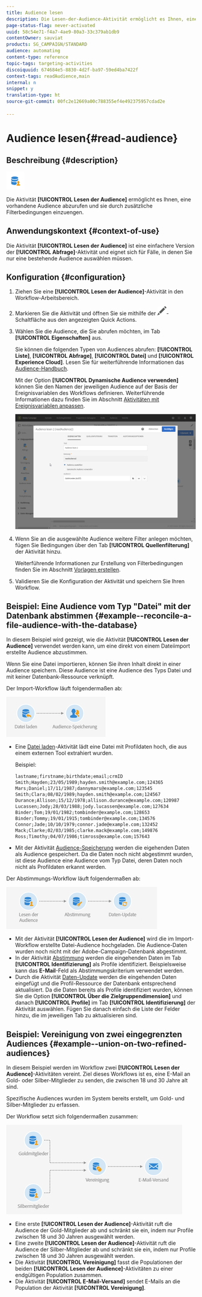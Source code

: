 ```yaml
---
title: Audience lesen
description: Die Lesen-der-Audience-Aktivität ermöglicht es Ihnen, eine vorhandene Audience abzurufen und sie durch zusätzliche Filterbedingungen einzuengen.
page-status-flag: never-activated
uuid: 58c54e71-f4a7-4ae9-80a3-33c379ab1db9
contentOwner: sauviat
products: SG_CAMPAIGN/STANDARD
audience: automating
content-type: reference
topic-tags: targeting-activities
discoiquuid: 674684e5-8830-4d2f-ba97-59ed4ba7422f
context-tags: readAudience,main
internal: n
snippet: y
translation-type: ht
source-git-commit: 00fc2e12669a00c788355ef4e492375957cdad2e

---
```



# Audience lesen{#read-audience}

## Beschreibung {#description}

![](assets/prefill.png)

Die Aktivität **[!UICONTROL Lesen der Audience]** ermöglicht es Ihnen, eine vorhandene Audience abzurufen und sie durch zusätzliche Filterbedingungen einzuengen.

## Anwendungskontext {#context-of-use}

Die Aktivität **[!UICONTROL Lesen der Audience]** ist eine einfachere Version der **[!UICONTROL Abfrage]**-Aktivität und eignet sich für Fälle, in denen Sie nur eine bestehende Audience auswählen müssen.

## Konfiguration {#configuration}

1. Ziehen Sie eine **[!UICONTROL Lesen der Audience]**-Aktivität in den Workflow-Arbeitsbereich.
1. Markieren Sie die Aktivität und öffnen Sie sie mithilfe der ![](assets/edit_darkgrey-24px.png)-Schaltfläche aus den angezeigten Quick Actions.
1. Wählen Sie die Audience, die Sie abrufen möchten, im Tab **[!UICONTROL Eigenschaften]** aus.

   Sie können die folgenden Typen von Audiences abrufen: **[!UICONTROL Liste]**, **[!UICONTROL Abfrage]**, **[!UICONTROL Datei]** und **[!UICONTROL Experience Cloud]**. Lesen Sie für weiterführende Informationen das [Audience-Handbuch](../../audiences/using/about-audiences.md).

   Mit der Option **[!UICONTROL Dynamische Audience verwenden]** können Sie den Namen der jeweiligen Audience auf der Basis der Ereignisvariablen des Workflows definieren. Weiterführende Informationen dazu finden Sie im Abschnitt [Aktivitäten mit Ereignisvariablen anpassen](../../automating/using/calling-a-workflow-with-external-parameters.md#customizing-activities-with-events-variables).

   ![](assets/readaudience_activity1.png)

1. Wenn Sie an die ausgewählte Audience weitere Filter anlegen möchten, fügen Sie Bedingungen über den Tab **[!UICONTROL Quellenfilterung]** der Aktivität hinzu.

   Weiterführende Informationen zur Erstellung von Filterbedingungen finden Sie im Abschnitt [Vorlagen erstellen](../../automating/using/editing-queries.md#creating-queries).

1. Validieren Sie die Konfiguration der Aktivität und speichern Sie Ihren Workflow.

## Beispiel: Eine Audience vom Typ "Datei" mit der Datenbank abstimmen {#example--reconcile-a-file-audience-with-the-database}

In diesem Beispiel wird gezeigt, wie die Aktivität **[!UICONTROL Lesen der Audience]** verwendet werden kann, um eine direkt von einem Dateiimport erstellte Audience abzustimmen.

Wenn Sie eine Datei importieren, können Sie ihren Inhalt direkt in einer Audience speichern. Diese Audience ist eine Audience des Typs Datei und mit keiner Datenbank-Ressource verknüpft.

Der Import-Workflow läuft folgendermaßen ab:

![](assets/readaudience_activity_example3.png)

* Eine [Datei laden](../../automating/using/load-file.md)-Aktivität lädt eine Datei mit Profildaten hoch, die aus einem externen Tool extrahiert wurden.

   Beispiel:

   ```
   lastname;firstname;birthdate;email;crmID
   Smith;Hayden;23/05/1989;hayden.smith@example.com;124365
   Mars;Daniel;17/11/1987;dannymars@example.com;123545
   Smith;Clara;08/02/1989;hayden.smith@example.com;124567
   Durance;Allison;15/12/1978;allison.durance@example.com;120987
   Lucassen;Jody;28/03/1988;jody.lucassen@example.com;127634
   Binder;Tom;19/01/1982;tombinder@example.com;128653
   Binder;Tommy;19/01/1915;tombinder@example.com;134576
   Connor;Jade;10/10/1979;connor.jade@example.com;132452
   Mack;Clarke;02/03/1985;clarke.mack@example.com;149876
   Ross;Timothy;04/07/1986;timross@example.com;157643
   ```

* Mit der Aktivität [Audience-Speicherung](../../automating/using/save-audience.md) werden die eigehenden Daten als Audience gespeichert. Da die Daten noch nicht abgestimmt wurden, ist diese Audience eine Audience vom Typ Datei, deren Daten noch nicht als Profildaten erkannt werden.

Der Abstimmungs-Workflow läuft folgendermaßen ab:

![](assets/readaudience_activity_example2.png)

* Mit der Aktivität **[!UICONTROL Lesen der Audience]** wird die im Import-Workflow erstellte Datei-Audience hochgeladen. Die Audience-Daten wurden noch nicht mit der Adobe-Campaign-Datenbank abgestimmt.
* In der Aktivität [Abstimmung](../../automating/using/reconciliation.md) werden die eingehenden Daten im Tab **[!UICONTROL Identifizierung]** als Profile identifiziert. Beispielsweise kann das **E-Mail**-Feld als Abstimmungskriterium verwendet werden.
* Durch die Aktivität [Daten-Update](../../automating/using/update-data.md) werden die eingehenden Daten eingefügt und die Profil-Ressource der Datenbank entsprechend aktualisiert. Da die Daten bereits als Profile identifiziert wurden, können Sie die Option **[!UICONTROL Über die Zielgruppendimension]** und danach **[!UICONTROL Profile]** im Tab **[!UICONTROL Identifizierung]** der Aktivität auswählen. Fügen Sie danach einfach die Liste der Felder hinzu, die im jeweiligen Tab zu aktualisieren sind.

## Beispiel: Vereinigung von zwei eingegrenzten Audiences {#example--union-on-two-refined-audiences}

In diesem Beispiel werden im Workflow zwei **[!UICONTROL Lesen der Audience]**-Aktivitäten vereint. Ziel dieses Workflows ist es, eine E-Mail an Gold- oder Silber-Mitglieder zu senden, die zwischen 18 und 30 Jahre alt sind.

Spezifische Audiences wurden im System bereits erstellt, um Gold- und Silber-Mitglieder zu erfassen.

Der Workflow setzt sich folgendermaßen zusammen:

![](assets/readaudience_activity_example1.png)

* Eine erste **[!UICONTROL Lesen der Audience]**-Aktivität ruft die Audience der Gold-Mitglieder ab und schränkt sie ein, indem nur Profile zwischen 18 und 30 Jahren ausgewählt werden.
* Eine zweite **[!UICONTROL Lesen der Audience]**-Aktivität ruft die Audience der Silber-Mitglieder ab und schränkt sie ein, indem nur Profile zwischen 18 und 30 Jahren ausgewählt werden.
* Die Aktivität **[!UICONTROL Vereinigung]** fasst die Populationen der beiden **[!UICONTROL Lesen der Audience]**-Aktivitäten zu einer endgültigen Population zusammen.
* Die Aktivität **[!UICONTROL E-Mail-Versand]** sendet E-Mails an die Population der Aktivität **[!UICONTROL Vereinigung]**.


